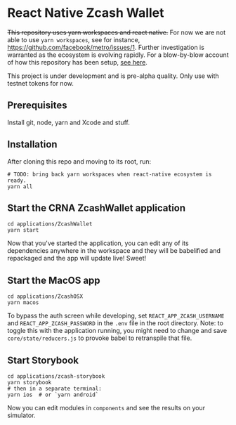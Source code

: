 # React Native Zcash Wallet

~~This repository uses yarn workspaces and react native.~~
For now we are not able to use `yarn workspaces`,
see for instance, https://github.com/facebook/metro/issues/1.
Further investigation is warranted as the ecosystem is evolving rapidly.
For a blow-by-blow
account of how this repository has been setup, [see here](STORY.md).

This project is under development and is pre-alpha quality.
Only use with testnet tokens for now.

## Prerequisites

Install git, node, yarn and Xcode and stuff.

## Installation

After cloning this repo and moving to its root, run:

```
# TODO: bring back yarn workspaces when react-native ecosystem is ready.
yarn all
```

## Start the CRNA ZcashWallet application

```
cd applications/ZcashWallet
yarn start
```

Now that you've started the application, you can edit any of its dependencies
anywhere in the workspace and they will be babelified and repackaged and the
app will update live! Sweet!

## Start the MacOS app

```
cd applications/ZcashOSX
yarn macos
```

To bypass the auth screen while developing,
set `REACT_APP_ZCASH_USERNAME` and `REACT_APP_ZCASH_PASSWORD`
in the `.env` file in the root directory.
Note: to toggle this with the application running,
you might need to change and save `core/state/reducers.js`
to provoke babel to retranspile that file.

## Start Storybook

```
cd applications/zcash-storybook
yarn storybook
# then in a separate terminal:
yarn ios  # or `yarn android`
```

Now you can edit modules in `components` and see the results
on your simulator.
